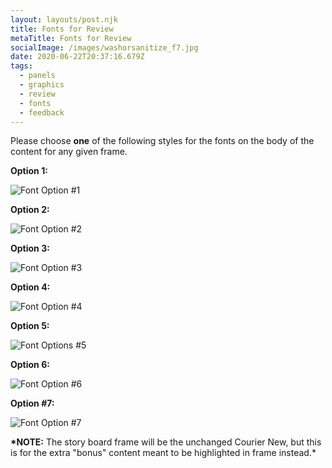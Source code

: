 ```yaml
---
layout: layouts/post.njk
title: Fonts for Review
metaTitle: Fonts for Review
socialImage: /images/washorsanitize_f7.jpg
date: 2020-06-22T20:37:16.679Z
tags:
  - panels
  - graphics
  - review
  - fonts
  - feedback
---
```

Please choose **one** of the following styles for the fonts on the body of the content for any given frame.

**Option 1:**

![Font Option #1](/images/washorsanitize_f2.jpg "Font Option #1")

**Option 2:**

![Font Option #2](/images/washorsanitize_f2.jpg "Font Option #2")

**Option 3:**

![Font Option #3](/images/washorsanitize_f3.jpg "Font Option #3")

**Option 4:**

![Font Option #4](/images/washorsanitize_f4.jpg "Font Option #4")

**Option 5:**

![Font Options #5](/images/washorsanitize_f5.jpg "Font Options #5")

**Option 6:**

![Font Option #6](/images/washorsanitize_f6.jpg "Font Option #6")



**Option #7:**

![Font Option #7](/images/washorsanitize_f7.jpg "Font Option #7")

**\*NOTE:** The story board frame will be the unchanged Courier New, but this is for the extra "bonus" content meant to be highlighted in frame instead.*